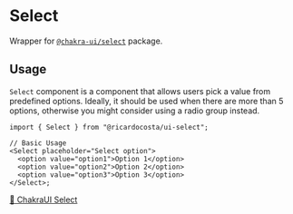 # Select

Wrapper for [`@chakra-ui/select`](https://github.com/chakra-ui/chakra-ui/tree/main/packages/components/select) package.

## Usage

`Select` component is a component that allows users pick a value from predefined options. Ideally, it should be used when there are more than 5 options, otherwise you might consider using a radio group instead.

```tsx
import { Select } from "@ricardocosta/ui-select";

// Basic Usage
<Select placeholder="Select option">
  <option value="option1">Option 1</option>
  <option value="option2">Option 2</option>
  <option value="option3">Option 3</option>
</Select>;
```

[🔗 ChakraUI Select](https://chakra-ui.com/docs/components/select)
